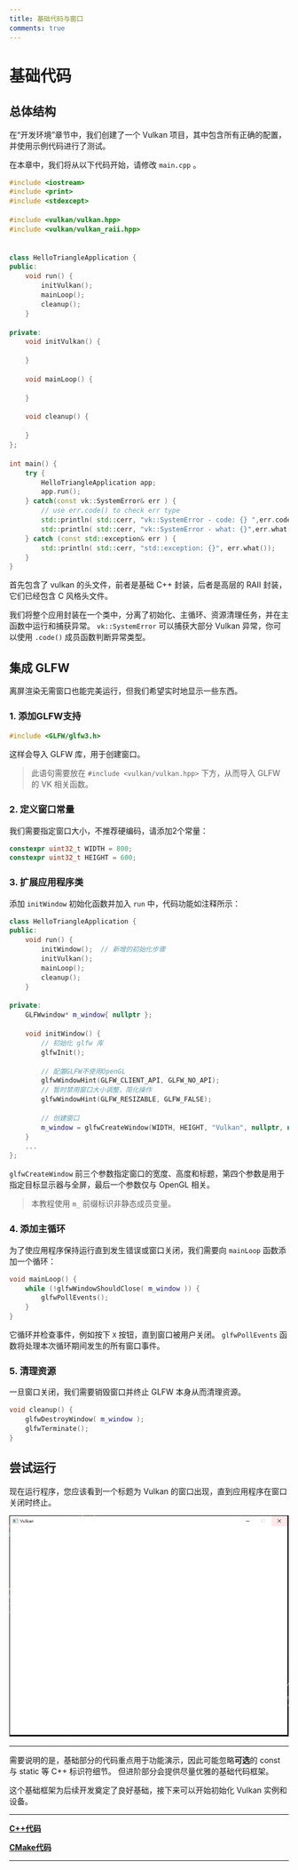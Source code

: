 ```yaml
---
title: 基础代码与窗口
comments: true
---
```

# **基础代码**

## **总体结构**
在“开发环境”章节中，我们创建了一个 Vulkan 项目，其中包含所有正确的配置，并使用示例代码进行了测试。

在本章中，我们将从以下代码开始，请修改 `main.cpp` 。

```cpp
#include <iostream>
#include <print>
#include <stdexcept>

#include <vulkan/vulkan.hpp>
#include <vulkan/vulkan_raii.hpp>


class HelloTriangleApplication {
public:
    void run() {
        initVulkan();
        mainLoop();
        cleanup();
    }

private:
    void initVulkan() {

    }

    void mainLoop() {

    }

    void cleanup() {

    }
};

int main() {
    try {
        HelloTriangleApplication app;
        app.run();
    } catch(const vk::SystemError& err ) {
        // use err.code() to check err type
        std::println( std::cerr, "vk::SystemError - code: {} ",err.code().message());
        std::println( std::cerr, "vk::SystemError - what: {}",err.what());
    } catch (const std::exception& err ) {
        std::println( std::cerr, "std::exception: {}", err.what());
    }
}
```

首先包含了 vulkan 的头文件，前者是基础 C++ 封装，后者是高层的 RAII 封装，它们已经包含 C 风格头文件。

我们将整个应用封装在一个类中，分离了初始化、主循环、资源清理任务，并在主函数中运行和捕获异常。
`vk::SystemError` 可以捕获大部分 Vulkan 异常，你可以使用 `.code()` 成员函数判断异常类型。

## **集成 GLFW**
离屏渲染无需窗口也能完美运行，但我们希望实时地显示一些东西。

### 1. 添加GLFW支持
```cpp
#include <GLFW/glfw3.h>
```
这样会导入 GLFW 库，用于创建窗口。

> 此语句需要放在 `#include <vulkan/vulkan.hpp>` 下方，从而导入 GLFW 的 VK 相关函数。

### 2. 定义窗口常量

我们需要指定窗口大小，不推荐硬编码，请添加2个常量：

```cpp
constexpr uint32_t WIDTH = 800;
constexpr uint32_t HEIGHT = 600;
```

### 3. 扩展应用程序类

添加 `initWindow` 初始化函数并加入 `run` 中，代码功能如注释所示：

```cpp
class HelloTriangleApplication {
public:
    void run() {
        initWindow();  // 新增的初始化步骤
        initVulkan();
        mainLoop();
        cleanup();
    }
    
private:
    GLFWwindow* m_window{ nullptr };
    
    void initWindow() {
        // 初始化 glfw 库
        glfwInit();
        
        // 配置GLFW不使用OpenGL
        glfwWindowHint(GLFW_CLIENT_API, GLFW_NO_API);
        // 暂时禁用窗口大小调整，简化操作
        glfwWindowHint(GLFW_RESIZABLE, GLFW_FALSE);
        
        // 创建窗口
        m_window = glfwCreateWindow(WIDTH, HEIGHT, "Vulkan", nullptr, nullptr);
    }
    ...
};
```

`glfwCreateWindow` 前三个参数指定窗口的宽度、高度和标题，第四个参数是用于指定目标显示器与全屏，最后一个参数仅与 OpenGL 相关。

> 本教程使用 `m_` 前缀标识非静态成员变量。

### 4. 添加主循环

为了使应用程序保持运行直到发生错误或窗口关闭，我们需要向 `mainLoop` 函数添加一个循环：

```cpp
void mainLoop() {
    while (!glfwWindowShouldClose( m_window )) {
        glfwPollEvents();
    }
}
```

它循环并检查事件，例如按下 `X` 按钮，直到窗口被用户关闭。 `glfwPollEvents` 函数将处理本次循环期间发生的所有窗口事件。

### 5. 清理资源
一旦窗口关闭，我们需要销毁窗口并终止 GLFW 本身从而清理资源。

```cpp
void cleanup() {
    glfwDestroyWindow( m_window );
    glfwTerminate();
}
```

## **尝试运行**

现在运行程序，您应该看到一个标题为 Vulkan 的窗口出现，直到应用程序在窗口关闭时终止。

![empty_window](../../images/0001/glfw.png)

---

需要说明的是，基础部分的代码重点用于功能演示，因此可能忽略**可选**的 const 与 static 等 C++ 标识符细节。
但进阶部分会提供尽量优雅的基础代码框架。

这个基础框架为后续开发奠定了良好基础，接下来可以开始初始化 Vulkan 实例和设备。

---

**[C++代码](../../codes/01/00_base/main.cpp)**

**[CMake代码](../../codes/01/00_base/CMakeLists.txt)**

---
